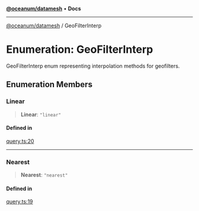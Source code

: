 [**@oceanum/datamesh**](../README.md) • **Docs**

***

[@oceanum/datamesh](../README.md) / GeoFilterInterp

# Enumeration: GeoFilterInterp

GeoFilterInterp enum representing interpolation methods for geofilters.

## Enumeration Members

### Linear

> **Linear**: `"linear"`

#### Defined in

[query.ts:20](https://github.com/oceanum-io/oceanum-js/blob/16e7839874a87c82d4c481b562840bf7ccac2d83/packages/datamesh/src/lib/query.ts#L20)

***

### Nearest

> **Nearest**: `"nearest"`

#### Defined in

[query.ts:19](https://github.com/oceanum-io/oceanum-js/blob/16e7839874a87c82d4c481b562840bf7ccac2d83/packages/datamesh/src/lib/query.ts#L19)

